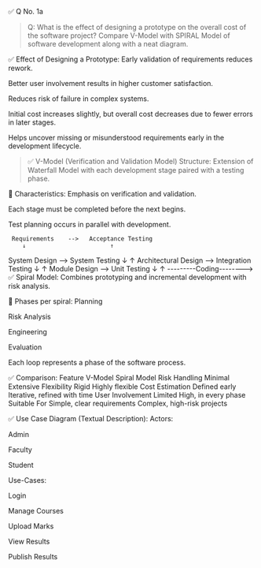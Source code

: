 ✅ Q No. 1a
> Q: What is the effect of designing a prototype on the overall cost of the software project? Compare V-Model with SPIRAL Model of software development along with a neat diagram.

✅ Effect of Designing a Prototype:
Early validation of requirements reduces rework.

Better user involvement results in higher customer satisfaction.

Reduces risk of failure in complex systems.

Initial cost increases slightly, but overall cost decreases due to fewer errors in later stages.

Helps uncover missing or misunderstood requirements early in the development lifecycle.

> ✅ V-Model (Verification and Validation Model)
Structure: Extension of Waterfall Model with each development stage paired with a testing phase.

📌 Characteristics:
Emphasis on verification and validation.

Each stage must be completed before the next begins.

Test planning occurs in parallel with development.

     Requirements    -->   Acceptance Testing
        ↓                        ↑
   System Design      -->   System Testing
        ↓                        ↑
 Architectural Design --> Integration Testing
        ↓                        ↑
   Module Design       -->   Unit Testing
        ↓                        ↑
          ---------Coding--------> 
✅ Spiral Model:
Combines prototyping and incremental development with risk analysis.

📌 Phases per spiral:
Planning

Risk Analysis

Engineering

Evaluation

Each loop represents a phase of the software process.

✅ Comparison:
Feature	                         V-Model	                                     Spiral Model
Risk Handling               	Minimal	                                       Extensive
Flexibility         	        Rigid	Highly                                   flexible
Cost Estimation             	Defined early	                               Iterative, refined with time
User Involvement            	Limited	                                      High, in every phase
Suitable For                	Simple, clear requirements	                   Complex, high-risk projects


> 
✅ Use Case Diagram (Textual Description):
Actors:

Admin

Faculty

Student

Use-Cases:

Login

Manage Courses

Upload Marks

View Results

Publish Results
